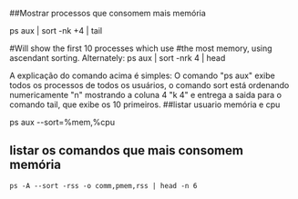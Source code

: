 ##Mostrar processos que consomem mais memória

ps aux | sort -nk +4 | tail

#Will show the first 10 processes which use
#the most memory, using ascendant sorting. Alternately:
ps aux | sort -nrk 4 | head

A explicação do comando acima é simples:
O comando "ps aux" exibe todos os processos de todos os usuários, o comando sort está ordenando numericamente "n" mostrando a coluna 4 "k 4" e entrega a saida para o comando tail, que exibe os 10 primeiros.
##listar usuario memória e cpu

ps aux --sort=%mem,%cpu

## listar os comandos que mais consomem memória 

    ps -A --sort -rss -o comm,pmem,rss | head -n 6


